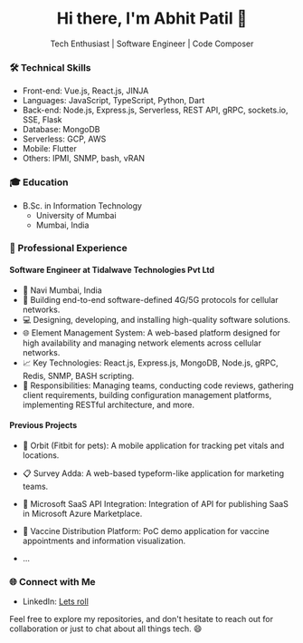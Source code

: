 <div align="center">
  <h1>Hi there, I'm Abhit Patil 👋</h1>
  <p>Tech Enthusiast | Software Engineer | Code Composer</p>
</div>

### 🛠️ Technical Skills
- Front-end: Vue.js, React.js, JINJA
- Languages: JavaScript, TypeScript, Python, Dart
- Back-end: Node.js, Express.js, Serverless, REST API, gRPC, sockets.io, SSE, Flask
- Database: MongoDB
- Serverless: GCP, AWS
- Mobile: Flutter
- Others: IPMI, SNMP, bash, vRAN

### 🎓 Education
- B.Sc. in Information Technology
  - University of Mumbai
  - Mumbai, India

### 💼 Professional Experience
#### Software Engineer at Tidalwave Technologies Pvt Ltd
- 📍 Navi Mumbai, India
- 🚀 Building end-to-end software-defined 4G/5G protocols for cellular networks.
- 💻 Designing, developing, and installing high-quality software solutions.
- 🌐 Element Management System: A web-based platform designed for high availability and managing network elements across cellular networks.
- 📈 Key Technologies: React.js, Express.js, MongoDB, Node.js, gRPC, Redis, SNMP, BASH scripting.
- 📌 Responsibilities: Managing teams, conducting code reviews, gathering client requirements, building configuration management platforms, implementing RESTful architecture, and more.

#### Previous Projects
- 🐶 Orbit (Fitbit for pets): A mobile application for tracking pet vitals and locations.
- 📋 Survey Adda: A web-based typeform-like application for marketing teams.
- 🚀 Microsoft SaaS API Integration: Integration of API for publishing SaaS in Microsoft Azure Marketplace.
- 💉 Vaccine Distribution Platform: PoC demo application for vaccine appointments and information visualization.


- ...

### 🌐 Connect with Me
- LinkedIn: [Lets roll](https://www.linkedin.com/in/eren-jaegar/)

Feel free to explore my repositories, and don't hesitate to reach out for collaboration or just to chat about all things tech. 😄
